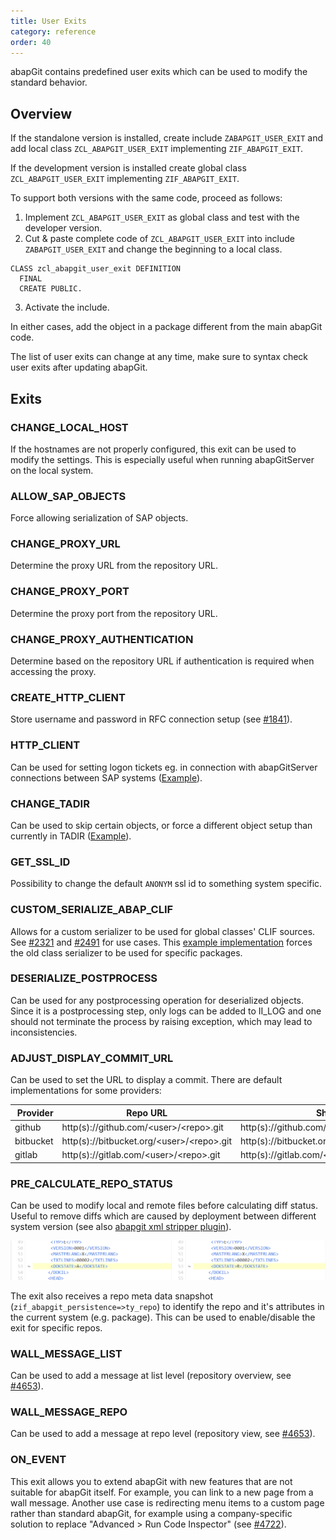 ```yaml
---
title: User Exits
category: reference
order: 40
---
```


abapGit contains predefined user exits which can be used to modify the standard behavior.

## Overview

If the standalone version is installed, create include `ZABAPGIT_USER_EXIT` and add local class `ZCL_ABAPGIT_USER_EXIT` implementing `ZIF_ABAPGIT_EXIT`.

If the development version is installed create global class `ZCL_ABAPGIT_USER_EXIT` implementing `ZIF_ABAPGIT_EXIT`.

To support both versions with the same code, proceed as follows: 

1. Implement `ZCL_ABAPGIT_USER_EXIT` as global class and test with the developer version.
2. Cut & paste complete code of `ZCL_ABAPGIT_USER_EXIT` into include `ZABAPGIT_USER_EXIT` and change the beginning to a local class.
```abap
CLASS zcl_abapgit_user_exit DEFINITION
  FINAL
  CREATE PUBLIC.
```
3. Activate the include.

In either cases, add the object in a package different from the main abapGit code.

The list of user exits can change at any time, make sure to syntax check user exits after updating abapGit.

## Exits

### CHANGE_LOCAL_HOST

If the hostnames are not properly configured, this exit can be used to modify the settings.
This is especially useful when running abapGitServer on the local system.

### ALLOW_SAP_OBJECTS

Force allowing serialization of SAP objects.

### CHANGE_PROXY_URL

Determine the proxy URL from the repository URL.

### CHANGE_PROXY_PORT

Determine the proxy port from the repository URL.

### CHANGE_PROXY_AUTHENTICATION

Determine based on the repository URL if authentication is required when accessing the proxy.

### CREATE_HTTP_CLIENT

Store username and password in RFC connection setup (see [#1841](https://github.com/abapGit/abapGit/issues/1841)).

### HTTP_CLIENT

Can be used for setting logon tickets eg. in connection with abapGitServer connections between SAP systems ([Example](https://gist.github.com/larshp/71609852a79aa1e877f8c4020d18feac)).

### CHANGE_TADIR

Can be used to skip certain objects, or force a different object setup than currently in TADIR ([Example](https://gist.github.com/larshp/cca0ce0ba65efcde5dfcae416b0484f7)).

### GET_SSL_ID

Possibility to change the default `ANONYM` ssl id to something system specific.

### CUSTOM_SERIALIZE_ABAP_CLIF

Allows for a custom serializer to be used for global classes' CLIF sources. See [#2321](https://github.com/abapGit/abapGit/issues/2321) and [#2491](https://github.com/abapGit/abapGit/pull/2491) for use cases.
This [example implementation](https://gist.github.com/flaiker/999c8165b89131608b05cd371529fef5) forces the old class serializer to be used for specific packages.

### DESERIALIZE_POSTPROCESS

Can be used for any postprocessing operation for deserialized objects. Since it is a postprocessing step, only logs can be added to II_LOG and one should not terminate the process by raising exception, which may lead to inconsistencies.

### ADJUST_DISPLAY_COMMIT_URL

Can be used to set the URL to display a commit. There are default implementations for some providers:

| Provider  | Repo URL | Show Commit URL |
|-----------|----------|-----------------|
| github    | http(s)://github.com/<user\>/\<repo\>.git    | http(s)://github.com/<user\>/\<repo\>/commit/<sha1\>     |
| bitbucket | http(s)://bitbucket.org/<user\>/\<repo\>.git | http(s)://bitbucket.org/<user\>/\<repo\>/commits/<sha1\> |
| gitlab    | http(s)://gitlab.com/<user\>/\<repo\>.git    | http(s)://gitlab.com/\<user\>/\<repo\>/-/commit/<sha1\>  |

### PRE_CALCULATE_REPO_STATUS

Can be used to modify local and remote files before calculating diff status. Useful to remove diffs which are caused by deployment between different system version (see also [abapgit xml stripper plugin](https://github.com/sbcgua/abapgit_xml_stripper_plugin)).

![diff sample](./img/deployment_diff_difference_sample.png)

The exit also receives a repo meta data snapshot (`zif_abapgit_persistence=>ty_repo`) to identify the repo and it's attributes in the current system (e.g. package). This can be used to enable/disable the exit for specific repos.

### WALL_MESSAGE_LIST

Can be used to add a message at list level (repository overview, see [#4653](https://github.com/abapGit/abapGit/issues/4653)).

### WALL_MESSAGE_REPO

Can be used to add a message at repo level (repository view, see [#4653](https://github.com/abapGit/abapGit/issues/4653)).

### ON_EVENT

This exit allows you to extend abapGit with new features that are not suitable for abapGit itself. For example, you can link to a new page from a wall message. Another use case is redirecting menu items to a custom page rather than standard abapGit, for example using a company-specific solution to replace "Advanced > Run Code Inspector" (see [#4722](https://github.com/abapGit/abapGit/issues/4722)).
